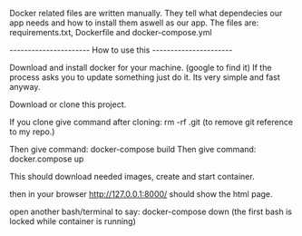 Docker related files are written manually. They tell what dependecies
our app needs and how to install them aswell as our app.
The files are: requirements.txt, Dockerfile and docker-compose.yml

---------------------- How to use this ----------------------

Download and install docker for your machine. (google to find it)
If the process asks you to update something just do it. Its very simple and fast anyway.

Download or clone this project.

If you clone give command after cloning:
rm -rf .git (to remove git reference to my repo.)

Then give command: docker-compose build
Then give command: docker.compose up

This should download needed images, create and start container.

then in your browser http://127.0.0.1:8000/ should show the html page.

open another bash/terminal to say: docker-compose down (the first bash is locked while container is running)


